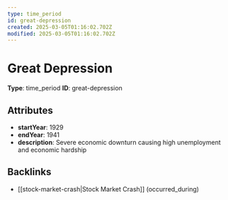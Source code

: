 ```yaml
---
type: time_period
id: great-depression
created: 2025-03-05T01:16:02.702Z
modified: 2025-03-05T01:16:02.702Z
---
```


# Great Depression

**Type**: time_period
**ID**: great-depression

## Attributes

- **startYear**: 1929
- **endYear**: 1941
- **description**: Severe economic downturn causing high unemployment and economic hardship

## Backlinks

- [[stock-market-crash|Stock Market Crash]] (occurred_during)

